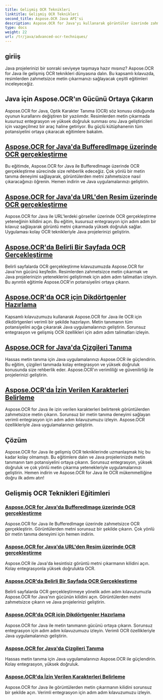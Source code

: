 ```yaml
---
title: Gelişmiş OCR Teknikleri
linktitle: Gelişmiş OCR Teknikleri
second_title: Aspose.OCR Java API'si
description: Aspose.OCR for Java'yı kullanarak görüntüler üzerinde zahmetsizce OCR gerçekleştirin. Metni yüksek doğrulukla sorunsuz bir şekilde çıkarın. Çok yönlü metin tanıma özelliğiyle Java projelerinizi geliştirin.
type: docs
weight: 22
url: /tr/java/advanced-ocr-techniques/
---
```

## giriiş

Java projelerinizi bir sonraki seviyeye taşımaya hazır mısınız? Aspose.OCR for Java ile gelişmiş OCR teknikleri dünyasına dalın. Bu kapsamlı kılavuzda, resimlerden zahmetsizce metin çıkarmanızı sağlayacak çeşitli eğitimleri inceleyeceğiz.

## Java için Aspose.OCR'ın Gücünü Ortaya Çıkarın

Aspose.OCR for Java, Optik Karakter Tanıma (OCR) söz konusu olduğunda oyunun kurallarını değiştiren bir yazılımdır. Resimlerden metin çıkarmada kusursuz entegrasyon ve yüksek doğruluk sunması onu Java geliştiricileri için vazgeçilmez bir araç haline getiriyor. Bu güçlü kütüphanenin tüm potansiyelini ortaya çıkaracak eğitimlere bakalım.

## [Aspose.OCR for Java'da BufferedImage üzerinde OCR gerçekleştirme](./perform-ocr-buffered-image/)

Bu eğitimde, Aspose.OCR for Java ile BufferedImage üzerinde OCR gerçekleştirme sürecinde size rehberlik edeceğiz. Çok yönlü bir metin tanıma deneyimi sağlayarak, görüntülerden metni zahmetsizce nasıl çıkaracağınızı öğrenin. Hemen indirin ve Java uygulamalarınızı geliştirin.

## [Aspose.OCR for Java'da URL'den Resim üzerinde OCR gerçekleştirme](./perform-ocr-image-from-url/)

Aspose.OCR for Java ile URL'lerdeki görseller üzerinde OCR gerçekleştirme yeteneğinin kilidini açın. Bu eğitim, kusursuz entegrasyon için adım adım bir kılavuz sağlayarak görüntü metni çıkarmada yüksek doğruluk sağlar. Uygulaması kolay OCR teknikleriyle Java projelerinizi geliştirin.

## [Aspose.OCR'da Belirli Bir Sayfada OCR Gerçekleştirme](./perform-ocr-on-page/)

Belirli sayfalarda OCR gerçekleştirme kılavuzumuzda Aspose.OCR for Java'nın gücünü keşfedin. Resimlerden zahmetsizce metin çıkarmak ve Java projelerinizin yeteneklerini geliştirmek için adım adım talimatları izleyin. Bu ayrıntılı eğitimle Aspose.OCR'ın potansiyelini ortaya çıkarın.

## [Aspose.OCR'da OCR için Dikdörtgenler Hazırlama](./prepare-rectangles-for-ocr/)

Kapsamlı kılavuzumuzu kullanarak Aspose.OCR for Java ile OCR için dikdörtgenleri verimli bir şekilde hazırlayın. Metin tanımanın tüm potansiyelini açığa çıkararak Java uygulamalarınızı geliştirin. Sorunsuz entegrasyon ve gelişmiş OCR özellikleri için adım adım talimatları izleyin.

## [Aspose.OCR for Java'da Çizgileri Tanıma](./recognize-lines/)

Hassas metin tanıma için Java uygulamalarınızı Aspose.OCR ile güçlendirin. Bu eğitim, çizgileri tanımada kolay entegrasyon ve yüksek doğruluk konusunda size rehberlik eder. Aspose.OCR'ın verimliliği ve güvenilirliği ile projelerinizi geliştirin.

## [Aspose.OCR'da İzin Verilen Karakterleri Belirleme](./specify-allowed-characters/)

Aspose.OCR for Java ile izin verilen karakterleri belirterek görüntülerden zahmetsizce metin çıkarın. Sorunsuz bir metin tanıma deneyimi sağlayan verimli entegrasyon için adım adım kılavuzumuzu izleyin. Aspose.OCR özellikleriyle Java uygulamalarınızı geliştirin.

## Çözüm

Aspose.OCR for Java ile gelişmiş OCR tekniklerinde uzmanlaşmak hiç bu kadar kolay olmamıştı. Bu eğitimlere dalın ve Java projelerinizde metin tanımanın tam potansiyelini ortaya çıkarın. Sorunsuz entegrasyon, yüksek doğruluk ve çok yönlü metin çıkarma yetenekleriyle uygulamalarınızı geliştirin. Hemen indirin ve Aspose.OCR for Java ile OCR mükemmelliğine doğru ilk adımı atın!
## Gelişmiş OCR Teknikleri Eğitimleri
### [Aspose.OCR for Java'da BufferedImage üzerinde OCR gerçekleştirme](./perform-ocr-buffered-image/)
Aspose.OCR for Java ile BufferedImage üzerinde zahmetsizce OCR gerçekleştirin. Görüntülerden metni sorunsuz bir şekilde çıkarın. Çok yönlü bir metin tanıma deneyimi için hemen indirin.
### [Aspose.OCR for Java'da URL'den Resim üzerinde OCR gerçekleştirme](./perform-ocr-image-from-url/)
Aspose.OCR ile Java'da kesintisiz görüntü metni çıkarmanın kilidini açın. Kolay entegrasyonla yüksek doğrulukta OCR.
### [Aspose.OCR'da Belirli Bir Sayfada OCR Gerçekleştirme](./perform-ocr-on-page/)
Belirli sayfalarda OCR gerçekleştirmeye yönelik adım adım kılavuzumuzla Aspose.OCR for Java'nın gücünün kilidini açın. Görüntülerden metni zahmetsizce çıkarın ve Java projelerinizi geliştirin.
### [Aspose.OCR'da OCR için Dikdörtgenler Hazırlama](./prepare-rectangles-for-ocr/)
Aspose.OCR for Java ile metin tanımanın gücünü ortaya çıkarın. Sorunsuz entegrasyon için adım adım kılavuzumuzu izleyin. Verimli OCR özellikleriyle Java uygulamalarınızı geliştirin.
### [Aspose.OCR for Java'da Çizgileri Tanıma](./recognize-lines/)
Hassas metin tanıma için Java uygulamalarınızı Aspose.OCR ile güçlendirin. Kolay entegrasyon, yüksek doğruluk.
### [Aspose.OCR'da İzin Verilen Karakterleri Belirleme](./specify-allowed-characters/)
Aspose.OCR for Java ile görüntülerden metin çıkarmanın kilidini sorunsuz bir şekilde açın. Verimli entegrasyon için adım adım kılavuzumuzu izleyin.